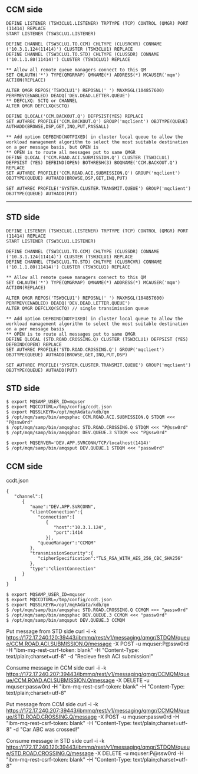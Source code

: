 ## CCM side
```
DEFINE LISTENER (TSW3CLU1.LISTENER) TRPTYPE (TCP) CONTROL (QMGR) PORT (11414) REPLACE
START LISTENER (TSW3CLU1.LISTENER)

DEFINE CHANNEL (TSW3CLU1.TO.CCM) CHLTYPE (CLUSRCVR) CONNAME ('10.3.1.124(11414)') CLUSTER (TSW3CLU1) REPLACE
DEFINE CHANNEL (TSW3CLU1.TO.STD) CHLTYPE (CLUSSDR) CONNAME ('10.1.1.80(11414)') CLUSTER (TSW3CLU1) REPLACE

** Allow all remote queue managers connect to this QM
SET CHLAUTH('*') TYPE(QMGRMAP) QMNAME(*) ADDRESS(*) MCAUSER('mqm') ACTION(REPLACE)

ALTER QMGR REPOS('TSW3CLU1') REPOSNL(' ') MAXMSGL(104857600) PERFMEV(ENABLED) DEADQ('DEV.DEAD.LETTER.QUEUE')
** DEFCLXQ: SCTQ or CHANNEL 
ALTER QMGR DEFCLXQ(SCTQ)

DEFINE QLOCAL('CCM.BACKOUT.Q') DEFPSIST(YES) REPLACE
SET AUTHREC PROFILE('CCM.BACKOUT.Q') GROUP('mqclient') OBJTYPE(QUEUE) AUTHADD(BROWSE,DSP,GET,INQ,PUT,PASSALL)

** Add option DEFBIND(NOTFIXED) in cluster local queue to allow the workload management algorithm to select the most suitable destination on a per message basis, but OPEN is 
** OPEN is to route all messages put to same QMGR
DEFINE QLOCAL ('CCM.ROAD.ACI.SUBMISSION.Q') CLUSTER (TSW3CLU1) DEFPSIST (YES) DEFBIND(OPEN) BOTHRESH(3) BOQNAME('CCM.BACKOUT.Q') REPLACE
SET AUTHREC PROFILE('CCM.ROAD.ACI.SUBMISSION.Q') GROUP('mqclient') OBJTYPE(QUEUE) AUTHADD(BROWSE,DSP,GET,INQ,PUT)

SET AUTHREC PROFILE('SYSTEM.CLUSTER.TRANSMIT.QUEUE') GROUP('mqclient') OBJTYPE(QUEUE) AUTHADD(PUT)
```

----
## STD side
```
DEFINE LISTENER (TSW3CLU1.LISTENER) TRPTYPE (TCP) CONTROL (QMGR) PORT (11414) REPLACE
START LISTENER (TSW3CLU1.LISTENER)

DEFINE CHANNEL (TSW3CLU1.TO.CCM) CHLTYPE (CLUSSDR) CONNAME ('10.3.1.124(11414)') CLUSTER (TSW3CLU1) REPLACE
DEFINE CHANNEL (TSW3CLU1.TO.STD) CHLTYPE (CLUSRCVR) CONNAME ('10.1.1.80(11414)') CLUSTER (TSW3CLU1) REPLACE

** Allow all remote queue managers connect to this QM
SET CHLAUTH('*') TYPE(QMGRMAP) QMNAME(*) ADDRESS(*) MCAUSER('mqm') ACTION(REPLACE)

ALTER QMGR REPOS('TSW3CLU1') REPOSNL(' ') MAXMSGL(104857600) PERFMEV(ENABLED) DEADQ('DEV.DEAD.LETTER.QUEUE')
ALTER QMGR DEFCLXQ(SCTQ) // single transimission queue

** Add option DEFBIND(NOTFIXED) in cluster local queue to allow the workload management algorithm to select the most suitable destination on a per message basis
** OPEN is to route all messages put to same QMGR
DEFINE QLOCAL (STD.ROAD.CROSSING.Q) CLUSTER (TSW3CLU1) DEFPSIST (YES) DEFBIND(OPEN) REPLACE
SET AUTHREC PROFILE('STD.ROAD.CROSSING.Q') GROUP('mqclient') OBJTYPE(QUEUE) AUTHADD(BROWSE,GET,INQ,PUT,DSP)

SET AUTHREC PROFILE('SYSTEM.CLUSTER.TRANSMIT.QUEUE') GROUP('mqclient') OBJTYPE(QUEUE) AUTHADD(PUT)
```

## STD side
```
$ export MQSAMP_USER_ID=mquser
$ export MQCCDTURL=/tmp/config/ccdt.json
$ export MQSSLKEYR=/opt/mqHAdata/kdb/qm
$ /opt/mqm/samp/bin/amqsphac CCM.ROAD.ACI.SUBMISSION.Q STDQM <<< "P@ssw0rd"
$ /opt/mqm/samp/bin/amqsghac STD.ROAD.CROSSING.Q STDQM <<< "P@ssw0rd"
$ /opt/mqm/samp/bin/amqsphac DEV.QUEUE.3 STDQM <<< "P@ssw0rd"

$ export MQSERVER='DEV.APP.SVRCONN/TCP/localhost(1414)'
$ /opt/mqm/samp/bin/amqsput DEV.QUEUE.1 STDQM <<< "passw0rd"
```

## CCM side
ccdt.json
```
{
   "channel":[
      {
         "name":"DEV.APP.SVRCONN",
         "clientConnection":{
            "connection":[
               {
                  "host":"10.3.1.124",
                  "port":1414
               }],
            "queueManager":"CCMQM"
         },
         "transmissionSecurity":{
            "cipherSpecification":"TLS_RSA_WITH_AES_256_CBC_SHA256"
         },
         "type":"clientConnection"
      }
   ]
}
```
```
$ export MQSAMP_USER_ID=mquser
$ export MQCCDTURL=/tmp/config/ccdt.json
$ export MQSSLKEYR=/opt/mqHAdata/kdb/qm
$ /opt/mqm/samp/bin/amqsphac STD.ROAD.CROSSING.Q CCMQM <<< "passw0rd"
$ /opt/mqm/samp/bin/amqsphac DEV.QUEUE.3 CCMQM <<< "passw0rd"
$ /opt/mqm/samp/bin/amqsput DEV.QUEUE.3 CCMQM
```


Put message from STD side
curl -i -k https://172.17.240.120:39443/ibmmq/rest/v1/messaging/qmgr/STDQM/queue/CCM.ROAD.ACI.SUBMISSION.Q/message -X POST -u mquser:P@ssw0rd -H "ibm-mq-rest-csrf-token: blank" -H "Content-Type: text/plain;charset=utf-8" -d "Recieve fresh ACI submission!"

Consume message in CCM side
curl -i -k https://172.17.240.207:39443/ibmmq/rest/v1/messaging/qmgr/CCMQM/queue/CCM.ROAD.ACI.SUBMISSION.Q/message -X DELETE -u mquser:passw0rd -H "ibm-mq-rest-csrf-token: blank" -H "Content-Type: text/plain;charset=utf-8" 


Put message from CCM side
curl -i -k https://172.17.240.207:39443/ibmmq/rest/v1/messaging/qmgr/CCMQM/queue/STD.ROAD.CROSSING.Q/message -X POST -u mquser:passw0rd -H "ibm-mq-rest-csrf-token: blank" -H "Content-Type: text/plain;charset=utf-8" -d "Car ABC was crossed!"

Consume message in STD side
curl -i -k https://172.17.240.120:39443/ibmmq/rest/v1/messaging/qmgr/STDQM/queue/STD.ROAD.CROSSING.Q/message -X DELETE -u mquser:P@ssw0rd -H "ibm-mq-rest-csrf-token: blank" -H "Content-Type: text/plain;charset=utf-8" 